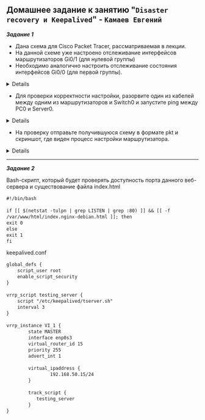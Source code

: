 ## Домашнее задание к занятию "`Disaster recovery и Keepalived`" - `Камаев Евгений`

***Задание 1***

* Дана схема для Cisco Packet Tracer, рассматриваемая в лекции.
* На данной схеме уже настроено отслеживание интерфейсов маршрутизаторов Gi0/1 (для нулевой группы)
* Необходимо аналогично настроить отслеживание состояния интерфейсов Gi0/0 (для первой группы).

<details>

![Screnshot](https://github.com/7Evgen7/Netology/blob/main/JPG/SFLT_01/10_1_1_1_.jpg)
![Screnshot](https://github.com/7Evgen7/Netology/blob/main/JPG/SFLT_01/10_1_1_1__.jpg)

</details>

* Для проверки корректности настройки, разорвите один из кабелей между одним из маршрутизаторов и Switch0 и запустите ping между PC0 и Server0.

<details>

![Screnshot](https://github.com/7Evgen7/Netology/blob/main/JPG/SFLT_01/10_1_1_1.jpg)

</details>

* На проверку отправьте получившуюся схему в формате pkt и скриншот, где виден процесс настройки маршрутизатора.


<details>

![Схема в формате pkt](https://github.com/7Evgen7/Git/commit/aeb92d3e176003ec37acc92db71b5e00a3adce89)

</details>

---

***Задание 2***


Bash-скрипт, который будет проверять доступность порта данного веб-сервера и существование файла index.html
```
#!/bin/bash

if [[ $(netstat -tulpn | grep LISTEN | grep :80) ]] && [[ -f /var/www/html/index.nginx-debian.html ]]; then
exit 0
else
exit 1
fi
```

keepalived.conf
```
global_defs {
    script_user root
    enable_script_security
}

vrrp_script testing_server {
    script "/etc/keepalived/tserver.sh"
    interval 3
}

vrrp_instance VI_1 {
        state MASTER
        interface enp0s3
        virtual_router_id 15
        priority 255
        advert_int 1

        virtual_ipaddress {
                192.168.50.15/24
        }

        track_script {
           testing_server
        }
}
```
